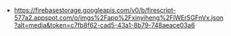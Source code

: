 - https://firebasestorage.googleapis.com/v0/b/firescript-577a2.appspot.com/o/imgs%2Fapp%2Fxinyiheng%2FlWEr5GFnVx.json?alt=media&token=c7fb8f62-cad5-43a1-8b79-748aeace03a6
